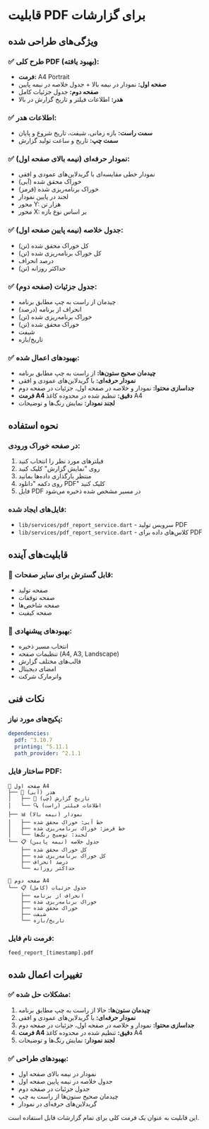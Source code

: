 # قابلیت PDF برای گزارشات

## ویژگی‌های طراحی شده

### ✅ **طرح کلی PDF (بهبود یافته):**
- **فرمت:** A4 Portrait
- **صفحه اول:** نمودار در نیمه بالا + جدول خلاصه در نیمه پایین
- **صفحه دوم:** جدول جزئیات کامل
- **هدر:** اطلاعات فیلتر و تاریخ گزارش در بالا

### ✅ **اطلاعات هدر:**
- **سمت راست:** بازه زمانی، شیفت، تاریخ شروع و پایان
- **سمت چپ:** تاریخ و ساعت تولید گزارش

### ✅ **نمودار حرفه‌ای (نیمه بالای صفحه اول):**
- نمودار خطی مقایسه‌ای با گریدلاین‌های عمودی و افقی
- خوراک محقق شده (آبی)
- خوراک برنامه‌ریزی شده (قرمز)
- لجند در پایین نمودار
- محور Y: هزار تن
- محور X: بر اساس نوع بازه

### ✅ **جدول خلاصه (نیمه پایین صفحه اول):**
- کل خوراک محقق شده (تن)
- کل خوراک برنامه‌ریزی شده (تن)
- درصد انحراف
- حداکثر روزانه (تن)

### ✅ **جدول جزئیات (صفحه دوم):**
- چیدمان از راست به چپ مطابق برنامه
- انحراف از برنامه (درصد)
- خوراک برنامه‌ریزی شده (تن)
- خوراک محقق شده (تن)
- شیفت
- تاریخ/بازه

### ✅ **بهبودهای اعمال شده:**
- **چیدمان صحیح ستون‌ها:** از راست به چپ مطابق برنامه
- **نمودار حرفه‌ای:** با گریدلاین‌های عمودی و افقی
- **جداسازی محتوا:** نمودار و خلاصه در صفحه اول، جزئیات در صفحه دوم
- **فرمت A4 دقیق:** تنظیم شده در محدوده کاغذ A4
- **لجند نمودار:** نمایش رنگ‌ها و توضیحات

## نحوه استفاده

### در صفحه خوراک ورودی:
1. فیلترهای مورد نظر را انتخاب کنید
2. روی "نمایش گزارش" کلیک کنید
3. منتظر بارگذاری داده‌ها بمانید
4. روی دکمه "دانلود PDF" کلیک کنید
5. فایل PDF در مسیر مشخص شده ذخیره می‌شود

### فایل‌های ایجاد شده:
- `lib/services/pdf_report_service.dart` - سرویس تولید PDF
- `lib/services/pdf_report_service.dart` - کلاس‌های داده برای PDF

## قابلیت‌های آینده

### 🔄 **قابل گسترش برای سایر صفحات:**
- صفحه تولید
- صفحه توقفات
- صفحه شاخص‌ها
- صفحه کیفیت

### 🔄 **بهبودهای پیشنهادی:**
- انتخاب مسیر ذخیره
- تنظیمات صفحه (A4, A3, Landscape)
- قالب‌های مختلف گزارش
- امضای دیجیتال
- واترمارک شرکت

## نکات فنی

### **پکیج‌های مورد نیاز:**
```yaml
dependencies:
  pdf: ^3.10.7
  printing: ^5.11.1
  path_provider: ^2.1.1
```

### **ساختار فایل PDF:**
```
📄 صفحه اول A4
├── 🎨 هدر (آبی)
│   ├── 📅 تاریخ گزارش (چپ)
│   └── 🔍 اطلاعات فیلتر (راست)
├── 📊 نمودار (نیمه بالا)
│   ├── خط آبی: خوراک محقق شده
│   ├── خط قرمز: خوراک برنامه‌ریزی شده
│   └── لجند: توضیح رنگ‌ها
└── 📋 جدول خلاصه (نیمه پایین)
    ├── کل خوراک محقق شده
    ├── کل خوراک برنامه‌ریزی شده
    ├── درصد انحراف
    └── حداکثر روزانه

📄 صفحه دوم A4
└── 📋 جدول جزئیات (کامل)
    ├── انحراف از برنامه
    ├── خوراک برنامه‌ریزی شده
    ├── خوراک محقق شده
    ├── شیفت
    └── تاریخ/بازه
```

### **فرمت نام فایل:**
```
feed_report_[timestamp].pdf
```

## تغییرات اعمال شده

### ✅ **مشکلات حل شده:**
1. **چیدمان ستون‌ها:** حالا از راست به چپ مطابق برنامه
2. **نمودار حرفه‌ای:** با گریدلاین‌های عمودی و افقی
3. **جداسازی محتوا:** نمودار و خلاصه در صفحه اول، جزئیات در صفحه دوم
4. **فرمت A4 دقیق:** تنظیم شده در محدوده کاغذ A4
5. **لجند نمودار:** نمایش رنگ‌ها و توضیحات

### ✅ **بهبودهای طراحی:**
- نمودار در نیمه بالای صفحه اول
- جدول خلاصه در نیمه پایین صفحه اول
- جدول جزئیات در صفحه دوم
- چیدمان صحیح ستون‌ها از راست به چپ
- گریدلاین‌های حرفه‌ای در نمودار

این قابلیت به عنوان یک فرمت کلی برای تمام گزارشات قابل استفاده است. 
